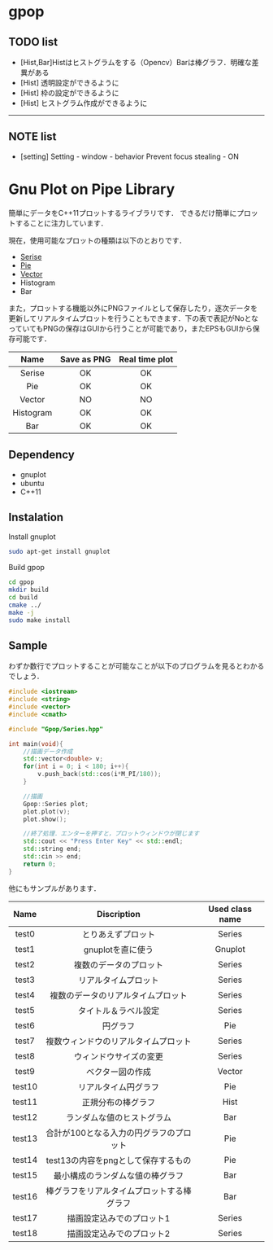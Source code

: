 # gpop

## TODO list

- [Hist,Bar]Histはヒストグラムをする（Opencv）Barは棒グラフ．明確な差異がある
- [Hist] 透明設定ができるように
- [Hist] 枠の設定ができるように
- [Hist] ヒストグラム作成ができるように

---

## NOTE list
- [setting] Setting - window - behavior 
	Prevent focus stealing - ON

# Gnu Plot on Pipe Library

簡単にデータをC++11プロットするライブラリです．
できるだけ簡単にプロットすることに注力しています．

現在，使用可能なプロットの種類は以下のとおりです．

- [Serise](./docs/Series.md)
- [Pie](./docs/Pie.md)
- [Vector](./docs/Vector.md)
- Histogram
- Bar

また，プロットする機能以外にPNGファイルとして保存したり，逐次データを更新してリアルタイムプロットを行うこともできます．下の表で表記がNoとなっていてもPNGの保存はGUIから行うことが可能であり，またEPSもGUIから保存可能です．

|Name|Save as PNG|Real time plot|
|:----:|:-----------:|:--------------:|
|Serise|OK       |OK            |
|Pie|  OK        |OK            |
|Vector|NO       |NO            |
|Histogram|  OK  |OK      |
|Bar| OK        |OK             |

## Dependency

- gnuplot
- ubuntu
- C++11

## Instalation

Install gnuplot
```sh
sudo apt-get install gnuplot
```

Build gpop
```sh
cd gpop
mkdir build
cd build
cmake ../
make -j
sudo make install
```

## Sample
わずか数行でプロットすることが可能なことが以下のプログラムを見るとわかるでしょう．

```cpp
#include <iostream>
#include <string>
#include <vector>
#include <cmath>

#include "Gpop/Series.hpp"

int main(void){
	//描画データ作成
	std::vector<double> v;
	for(int i = 0; i < 180; i++){
		v.push_back(std::cos(i*M_PI/180));
	}

	//描画
	Gpop::Series plot;
	plot.plot(v);
	plot.show();

	//終了処理．エンターを押すと，プロットウィンドウが閉じます
	std::cout << "Press Enter Key" << std::endl;
	std::string end;
	std::cin >> end;
	return 0;
}
```

他にもサンプルがあります．

|Name|Discription|Used class name|
|:----:|:---------:|:-------------:|
|test0     |とりあえずプロット|Series|
|test1     |gnuplotを直に使う|Gnuplot|
|test2     |複数のデータのプロット|Series|
|test3     |リアルタイムプロット|Series|
|test4     |複数のデータのリアルタイムプロット|Series|
|test5     |タイトル＆ラベル設定|Series|
|test6     |円グラフ|Pie|
|test7     |複数ウィンドウのリアルタイムプロット|Series|
|test8     |ウィンドウサイズの変更|Series|
|test9     |ベクター図の作成|Vector|
|test10    |リアルタイム円グラフ|Pie|
|test11    |正規分布の棒グラフ|Hist|
|test12    |ランダムな値のヒストグラム|Bar|
|test13    |合計が100となる入力の円グラフのプロット|Pie|
|test14    |test13の内容をpngとして保存するもの|Pie|
|test15    |最小構成のランダムな値の棒グラフ|Bar|
|test16    |棒グラフをリアルタイムプロットする棒グラフ|Bar|
|test17    |描画設定込みでのプロット1|Series|
|test18    |描画設定込みでのプロット2|Series|




